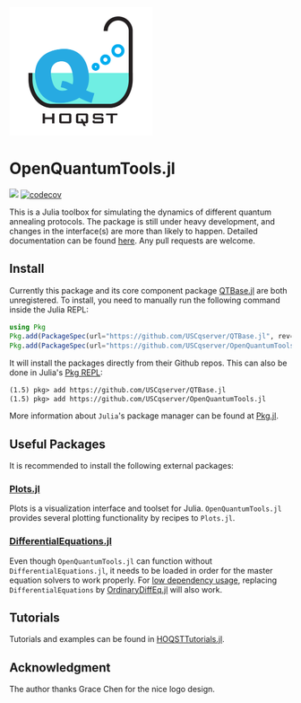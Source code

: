 <img src="docs/src/assets/logo.jpg" width="256"/>

# OpenQuantumTools.jl
[![](https://img.shields.io/badge/docs-dev-blue.svg)](https://uscqserver.github.io/OpenQuantumTools.jl/dev/)
[![codecov](https://codecov.io/gh/USCqserver/OpenQuantumTools.jl/branch/master/graph/badge.svg)](https://codecov.io/gh/USCqserver/OpenQuantumTools.jl)

This is a Julia toolbox for simulating the dynamics of different quantum annealing protocols. The package is still under heavy development, and changes in the interface(s) are more than likely to happen. Detailed documentation can be found [here](https://uscqserver.github.io/OpenQuantumTools.jl/dev/). Any pull requests are welcome.

## Install
Currently this package and its core component package [QTBase.jl](https://github.com/USCqserver/QTBase.jl) are both unregistered. To install, you need to manually run the following command inside the Julia REPL:
```julia
using Pkg
Pkg.add(PackageSpec(url="https://github.com/USCqserver/QTBase.jl", rev="master"))
Pkg.add(PackageSpec(url="https://github.com/USCqserver/OpenQuantumTools.jl", rev="master"))
```
It will install the packages directly from their Github repos. This can also be done in Julia's [Pkg REPL](https://julialang.github.io/Pkg.jl/v1/getting-started/):
```julia-REPL
(1.5) pkg> add https://github.com/USCqserver/QTBase.jl
(1.5) pkg> add https://github.com/USCqserver/OpenQuantumTools.jl
```
More information about `Julia`'s package manager can be found at [Pkg.jl](https://julialang.github.io/Pkg.jl/v1/).

## Useful Packages
It is recommended to install the following external packages:  
### [Plots.jl](https://github.com/JuliaPlots/Plots.jl)
Plots is a visualization interface and toolset for Julia. `OpenQuantumTools.jl` provides several plotting functionality by recipes to `Plots.jl`.
### [DifferentialEquations.jl](http://docs.juliadiffeq.org/latest/)
Even though `OpenQuantumTools.jl` can function without `DifferentialEquations.jl`, it needs to be loaded in order for the master equation solvers to work properly. For [low dependency usage](http://docs.juliadiffeq.org/stable/features/low_dep.html#Low-Dependency-Usage-1), replacing `DifferentialEquations` by [OrdinaryDiffEq.jl](https://github.com/JuliaDiffEq/OrdinaryDiffEq.jl) will also work.

## Tutorials
Tutorials and examples can be found in [HOQSTTutorials.jl](https://github.com/USCqserver/HOQSTTutorials.jl).

## Acknowledgment
The author thanks Grace Chen for the nice logo design.